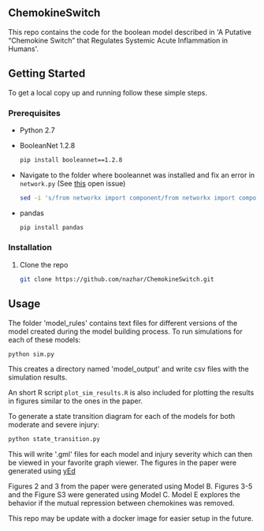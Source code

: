 
## ChemokineSwitch

This repo contains the code for the boolean model described in 'A Putative “Chemokine Switch” that Regulates Systemic Acute Inflammation in Humans'. 


## Getting Started
To get a local copy up and running follow these simple steps.

### Prerequisites

* Python 2.7

* BooleanNet 1.2.8
  ```sh
  pip install booleannet==1.2.8
  ```
* Navigate to the folder where booleannet was installed and fix an error in ```network.py``` (See [this](https://github.com/devAbnull/booleannet/issues/1) open issue)
  ```sh
  sed -i 's/from networkx import component/from networkx import components/g' /path/to/boolean2/network.py
  ```
* pandas
  ```sh
  pip install pandas
  ```

### Installation

1. Clone the repo
   ```sh
   git clone https://github.com/nazhar/ChemokineSwitch.git
   ```

## Usage

The folder 'model_rules' contains text files for different versions of the model created during the model building process. To run simulations for each of these models:
```sh 
python sim.py
``` 
This creates a directory named 'model_output' and write csv files with the simulation results.

An short R script ```plot_sim_results.R``` is also included for plotting the results in figures similar to the ones in the paper.

To generate a state transition diagram for each of the models for both moderate and severe injury:

```sh 
python state_transition.py
```
This will write '.gml' files for each model and injury severity which can then be viewed in your favorite graph viewer. The figures in the paper were generated using [yEd](https://www.yworks.com/products/yed)

 
Figures 2 and 3 from the paper were generated using Model B. Figures 3-5 and the Figure S3 were generated using Model C. Model E explores the behavior if the mutual repression between chemokines was removed. 

This repo may be update with a docker image for easier setup in the future.
